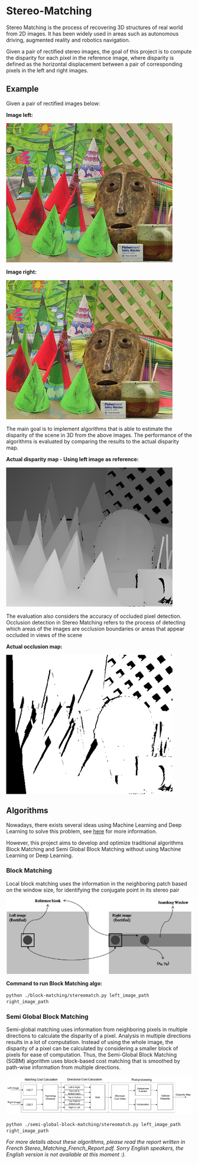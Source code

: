 # Stereo-Matching

Stereo Matching is the process of recovering 3D structures of real world from 2D images. It has been widely used in areas such as autonomous driving, augmented reality and robotics navigation. 

Given a pair of rectified stereo images, the goal of this project is to compute the disparity for each pixel in the reference image, where disparity is defined as the horizontal displacement between a pair of corresponding pixels in the left and right images.

## Example

Given a pair of rectified images below:

**Image left:**

![Cones left image](/images/cones/im2.png)

**Image right:**

![Cones right image](/images/cones/im6.png)

The main goal is to implement algorithms that is able to estimate the disparity of the scene in 3D from the above images. The performance of the algorithms is evaluated by comparing the results to the actual disparity map.

**Actual disparity map - Using left image as reference:**

![Disparity map](/images/cones/disp2.png)

The evaluation also considers the accuracy of occluded pixel detection. Occlusion detection in Stereo Matching refers to the process of detecting which areas of the images are occlusion boundaries or areas that appear occluded in views of the scene

**Actual occlusion map:**

![Occlusion map](/images/cones/occl.png)

## Algorithms

Nowadays, there exists several ideas using Machine Learning and Deep Learning to solve this problem, see [here](https://vision.middlebury.edu/stereo/eval3/) for more information.

However, this project aims to develop and optimize traditional algorithms Block Matching and Semi Global Block Matching without using Machine Learning or Deep Learning.

### Block Matching

Local block matching uses the information in the
neighboring patch based on the window size, for identifying the conjugate point in its stereo pair

![Block Matching](/images/block-matching.png)

**Command to run Block Matching algo:**

`python ./block-matching/stereomatch.py left_image_path right_image_path`

### Semi Global Block Matching

Semi-global matching uses information from neighboring pixels in multiple directions to calculate the disparity of a pixel. Analysis in multiple directions results in a lot of computation. Instead of using the whole image, the disparity of a pixel can be calculated by considering a smaller block of pixels for ease of computation. Thus, the Semi-Global Block Matching (SGBM) algorithm uses block-based cost matching that is smoothed by path-wise information from multiple directions.

![Semi Global Block Matching](/images/SGBM.png)

`python ./semi-global-block-matching/stereomatch.py left_image_path right_image_path`

*For more details about these algorithms, please read the report written in French Stereo_Matching_French_Report.pdf. Sorry English speakers, the English version is not available at this moment :).*